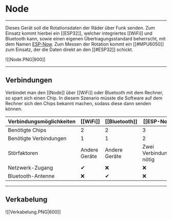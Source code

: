 # Node
___
Dieses Gerät soll die Rotationsdaten der Räder über Funk senden.
Zum Einsatz kommt hierbei ein [[ESP32]], welcher integriertes [[WiFi]] und Bluetooth kann, sowie einen eigenen Übertragungsstandard beherrscht, mit dem Namen [ESP-Now](https://randomnerdtutorials.com/esp-now-esp32-arduino-ide/).
Zum Messen der Rotation kommt ein [[#MPU6050]] zum Einsatz, der die Daten direkt an den [[#ESP32]] schickt.

![[Node.PNG|900]]

___

## Verbindungen
Verbindet man den [[Node]] über [[WiFi]] oder Bluetooth mit dem Rechner, so spart sich einen Chip. In diesem Szenario müsste die Software auf dem Rechner sich den Chips bekannt machen, sodass diese dann senden können. 

| Verbindungsmöglichkeiten | [[WiFi]]      | [[Bluetooth]] | [[ESP-Now]]             |
| ------------------------ | ------------- | ------------- | ----------------------- |
| Benötigte Chips          | 2             | 2             | 3                       |
| Benötigte Verbindungen   | 1             | 1             | 2                       |
| Störfaktoren             | Andere Geräte | Andere Geräte | Zwei Verbindungen nötig |
| Netzwerk-Zugang          | ✔             | ❌            | ❌                      |
| Bluetooth-Antenne        | ❌            | ✔             | ❌                      |

___

## Verkabelung

![[Verkabelung.PNG|600]]





